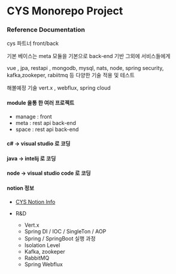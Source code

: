 # CYS Monorepo Project

### Reference Documentation
cys 파트너 front/back 

기본 베이스는 meta 모듈을 기본으로 back-end 기반
그외에 서비스들에게 

vue , jpa, restapi , mongodb, mysql, nats, node, spring security, kafka,zookeper, rabiitmq
등 다양한 기술 적용 및 테스트


해볼예정 기술
vert.x , webflux, spring cloud

#### module 을통 한 여러 프로젝트

- manage : front
- meta : rest api back-end
- space : rest api back-end


#### c# -> visual studio 로 코딩
#### java -> intelij 로 코딩
#### node -> visual studio code 로 코딩

#### notion 정보

* [CYS Notion Info](https://www.notion.so/Notion-2f5d5d68e0a64606a74ab2473c6f0f15)

* R&D
  * Vert.x
  * Spring DI / IOC / SingleTon / AOP
  * Spring / SpringBoot 실행 과정
  * Isolation Level
  * Kafka, zookeper
  * RabbitMQ
  * Spring Webflux


